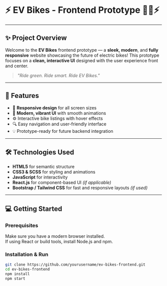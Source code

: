 # ⚡ EV Bikes - Frontend Prototype 🚴‍♂️⚡

---

## ✨ Project Overview

Welcome to the **EV Bikes** frontend prototype — a **sleek, modern**, and **fully responsive** website showcasing the future of electric bikes! This prototype focuses on a **clean, interactive UI** designed with the user experience front and center.

> *"Ride green. Ride smart. Ride EV Bikes."*

---

## 🚀 Features

- 📱 **Responsive design** for all screen sizes  
- 🎨 **Modern, vibrant UI** with smooth animations  
- ⚙️ Interactive bike listings with hover effects  
- 🔍 Easy navigation and user-friendly interface  
- 💡 Prototype-ready for future backend integration  

---

## 🛠️ Technologies Used

- **HTML5** for semantic structure  
- **CSS3 & SCSS** for styling and animations  
- **JavaScript** for interactivity  
- **React.js** for component-based UI *(if applicable)*  
- **Bootstrap / Tailwind CSS** for fast and responsive layouts *(if used)*

---

## 💻 Getting Started

### Prerequisites

Make sure you have a modern browser installed.  
If using React or build tools, install Node.js and npm.

### Installation & Run

```bash
git clone https://github.com/yourusername/ev-bikes-frontend.git
cd ev-bikes-frontend
npm install
npm start
